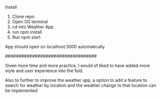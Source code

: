 Install


1. Clone repo
2. Open OS terminal
3. cd into Weather App
4. run npm install
5. Run npm start

App should open on localhost:3000 automatically

##################################

Given more time and more practice, I would of liked to have added more style and user experience into the fold.

Also to further to improve the weather app, a option to add a feature to search for weather by location and the weather change to that location can be implemented

